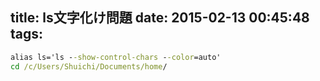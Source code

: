 title: ls文字化け問題
date: 2015-02-13 00:45:48
tags:
---

```cmd
alias ls='ls --show-control-chars --color=auto'
cd /c/Users/Shuichi/Documents/home/
```
